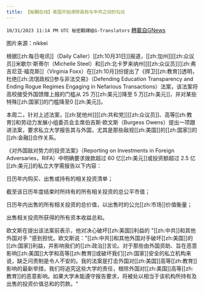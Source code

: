 ```yaml
---
title: 【秘翻在线】美国开始清除高校与中共之间的勾兑
---
```

`10/31/2023 11:14 PM UTC 秘密翻譯組G-Translators` [轉載自GNews](https://gnews.org/articles/1905620)

图片来源：nikkei

根据[[zh:每日电讯]]（Daily Caller）[[zh:10月31日]]报道，[[zh:加州]][[zh:众议员]]米歇尔·斯蒂尔（Michelle Steel）和[[zh:北卡罗来纳州]][[zh:众议员]][[zh:弗吉尼亚·福克斯]]（Virginia Foxx）在[[zh:10月]]份提出了《捍卫[[zh:教育]]透明，杜绝[[zh:流氓政权]]参与非法交易》（Defending Education Transparency and Ending Rogue Regimes Engaging in Nefarious Transactions）法案，该法案将高校接受外国馈赠上报的门槛从 25 万[[zh:美元]]降至 5 万[[zh:美元]]，并对某些特殊[[zh:国家]]的门槛降至0 [[zh:美元]]。

本周二，针对上述法案，[[zh:犹他州]][[zh:共和党]][[zh:众议员]]、高等[[zh:教育]]和劳动力发展小组委员会主席伯吉斯·欧文斯（Burgess Owens）提出一项跟进法案，要求私立大学报告其与外国，尤其是那些敌视[[zh:美国]]的[[zh:国家]]的[[zh:金融]]合作关系。

《对外国敌对势力的投资法案》（Reporting on Investments in Foreign Adversaries，RIFA）中明确要求拨款超过 60 亿[[zh:美元]]或投资额超过 2.5 亿[[zh:美元]]的私立大学需报告以下内容：

日历年内购买、出售或持有的相关投资清单；

截至该日历年度结束时所持有的所有相关投资的总公平市值；

日历年内出售的所有相关投资的总价值，以出售时的公允[[zh:市场]]价值衡量；

出售相关投资所获得的所有资本收益总和。

欧文斯在提出该法案前表示，他对决心破坏[[zh:美国]]利益的 "[[zh:中共]]和其他外国对手 "感到担忧。欧文斯说："[[zh:中共]]和其他外国对手破坏[[zh:美国]]的[[zh:国家]]利益，并影响我们的[[zh:政治]]言论。对于那些由外国资助、旨在恶意影响[[zh:美国]]大学和高等[[zh:教育]]或破坏我们[[zh:国家]]安全的私立机构来说，缺乏问责制是令人不安的。我的法案是打击外国对[[zh:美国]]高等[[zh:教育]]影响的最新举措，我们将追究这些大学的责任，根除外国对[[zh:美国]]高等[[zh:教育]]的恶意影响。如果大学未能遵守报告要求，将被处以相当于该机构所持有及出售的投资价值总和的罚款。“
